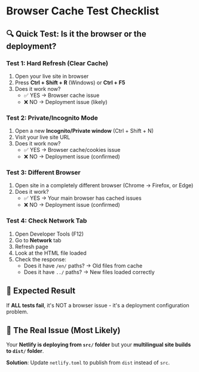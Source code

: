 # Browser Cache Test Checklist

## 🔍 Quick Test: Is it the browser or the deployment?

### Test 1: Hard Refresh (Clear Cache)
1. Open your live site in browser
2. Press **Ctrl + Shift + R** (Windows) or **Ctrl + F5**
3. Does it work now? 
   - ✅ YES → Browser cache issue
   - ❌ NO → Deployment issue (likely)

### Test 2: Private/Incognito Mode
1. Open a new **Incognito/Private window** (Ctrl + Shift + N)
2. Visit your live site URL
3. Does it work now?
   - ✅ YES → Browser cache/cookies issue
   - ❌ NO → Deployment issue (confirmed)

### Test 3: Different Browser
1. Open site in a completely different browser (Chrome → Firefox, or Edge)
2. Does it work?
   - ✅ YES → Your main browser has cached issues
   - ❌ NO → Deployment issue (confirmed)

### Test 4: Check Network Tab
1. Open Developer Tools (F12)
2. Go to **Network** tab
3. Refresh page
4. Look at the HTML file loaded
5. Check the response:
   - Does it have `/en/` paths? → Old files from cache
   - Does it have `../` paths? → New files loaded correctly

## 🎯 Expected Result
If **ALL tests fail**, it's NOT a browser issue - it's a deployment configuration problem.

## 🔧 The Real Issue (Most Likely)
Your **Netlify is deploying from `src/` folder** but your **multilingual site builds to `dist/` folder**.

**Solution**: Update `netlify.toml` to publish from `dist` instead of `src`.
